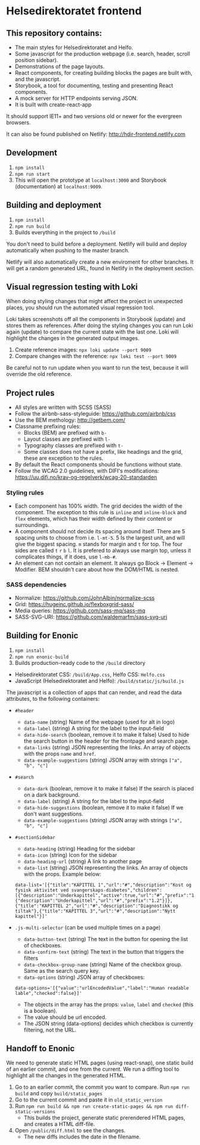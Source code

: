 # Helsedirektoratet frontend

## This repository contains:

- The main styles for Helsedirektoratet and Helfo.
- Some javascript for the production webpage (i.e. search, header, scroll position sidebar).
- Demonstrations of the page layouts.
- React components, for creating building blocks the pages are built with, and the javascript.
- Storybook, a tool for documenting, testing and presenting React components.
- A mock server for HTTP endpoints serving JSON.
- It is built with create-react-app

It should support IE11+ and two versions old or newer for the evergreen browsers.

It can also be found published on Netlify: http://hdir-frontend.netlify.com

## Development

1. `npm install`
2. `npm run start`
3. This will open the prototype at `localhost:3000` and Storybook (documentation) at `localhost:9009`.

## Building and deployment

1. `npm install`
2. `npm run build`
3. Builds everything in the project to `/build`

You don't need to build before a deployment. Netlify will build and deploy automatically when pushing to the master branch.

Netlify will also automatically create a new enviroment for other branches. It will get a random generated URL, found in Netlify in the deployment section.

## Visual regression testing with Loki

When doing styling changes that might affect the project in unexpected places, you should run the automated visual regression tool.

Loki takes screenshots off all the components in Storybook (update) and stores them as references. After doing the styling changes you can run Loki again (update) to compare the current state with the last one. Loki will highlight the changes in the generated output images.

1. Create reference images: `npx loki update --port 9009`
2. Compare changes with the reference: `npx loki test --port 9009`

Be careful not to run update when you want to run the test, because it will override the old reference.

## Project rules

- All styles are written with SCSS (SASS)
- Follow the airbnb-sass-styleguide: https://github.com/airbnb/css
- Use the BEM methology: http://getbem.com/
- Classname prefixing rules:
  - Blocks (BEM) are prefixed with `b-`
  - Layout classes are prefixed with `l-`
  - Typography classes are prefixed with `t-`
  - Some classes does not have a prefix, like headings and the grid, these are exception to the rules.
- By default the React components should be functions without state.
- Follow the WCAG 2.0 guidelines, with DIFI's modifications: https://uu.difi.no/krav-og-regelverk/wcag-20-standarden

### Styling rules

- Each component has 100% width. The grid decides the width of the component. The exception to this rule is `inline` and `inline-block` and `flex` elements, which has their width defined by their content or surroundings.
- A component should not decide its spacing around itself. There are 5 spacing units to choose from i.e. `l-mt-5`. 5 Is the largest unit, and will give the biggest spacing. `m` stands for margin and `t` for top. The four sides are called `t` `r` `b` `l`. It is prefered to always use margin top, unless it complicates things, if it does, use `l-mb-#`.
- An element can not contain an element. It always go Block -> Element -> Modifier. BEM shouldn't care about how the DOM/HTML is nested.

### SASS dependencies

- Normalize: https://github.com/JohnAlbin/normalize-scss
- Grid: https://hugeinc.github.io/flexboxgrid-sass/
- Media queries: https://github.com/sass-mq/sass-mq
- SASS-SVG-URI: https://github.com/waldemarfm/sass-svg-uri

## Building for Enonic

1. `npm install`
2. `npm run enonic-build`
3. Builds production-ready code to the `/build` directory

- Helsedirektoratet CSS: `/build/App.css`, Helfo CSS: `Helfo.css`
- JavaScript (Helsedirektoratet and Helfo): `/build/static/js/build.js`

The javascript is a collection of apps that can render, and read the data attributes, to the following containers:

- `#header`
  - `data-name` (string) Name of the webpage (used for alt in logo)
  - `data-label` (string) A string for the label to the input-field
  - `data-hide-search` (boolean, remove it to make it false) Used to hide the search button in the header for the frontpage and search page.
  - `data-links` (string) JSON representing the links. An array of objects with the props `name` and `href`.
  - `data-example-suggestions` (string) JSON array with strings `["a", "b", "c"]`
- `#search`
  - `data-dark` (boolean, remove it to make it false) If the search is placed on a dark background.
  - `data-label` (string) A string for the label to the input-field
  - `data-hide-suggestions` (boolean, remove it to make it false) If we don't want suggestions.
  - `data-example-suggestions` (string) JSON array with strings `["a", "b", "c"]`
- `#sectionSidebar`

  - `data-heading` (string) Heading for the sidebar
  - `data-icon` (string) Icon for the sidebar
  - `data-heading-url` (string) A link to another page
  - `data-list` (string) JSON representing the links. An array of objects with the props. Example below:

  ```
  data-list='[{"title":"KAPITTEL 1","url":"#","description":"Kost og fysisk aktivitet ved svangerskaps-diabetes","children":[{"description":"Underkapittel","active":true,"url":"#","prefix":"1.1"},{"description":"Underkapittel","url":"#","prefix":"1.2"}]},{"title":"KAPITTEL 2","url":"#","description":"Diagnostikk og tiltak"},{"title":"KAPITTEL 3","url":"#","description":"Nytt kapittel"}]'
  ```

- `.js-multi-selector` (can be used multiple times on a page)

  - `data-button-text` (string) The text in the button for opening the list of checkboxes.
  - `data-confirm-text` (string) The text in the button that triggers the filters
  - `data-checkbox-group-name` (string) Name of the checkbox group. Same as the search query key.
  - `data-options` (string) JSON array of checkboxes:

  ```
  data-options='[{"value":"urlEncodedValue","label":"Human readable lable","checked":false}]'
  ```

  - The objects in the array has the props: `value`, `label` and `checked` (this is a boolean).
  - The value should be url encoded.
  - The JSON string (data-options) decides which checkbox is currently filtering, not the URL.

## Handoff to Enonic

We need to generate static HTML pages (using react-snap), one static build of an earlier commit, and one from the current. We run a diffing tool to highlight all the changes in the generated HTML.

1. Go to an earlier commit, the commit you want to compare. Run `npm run build` and copy `build/static_pages`
2. Go to the current commit and paste it in `old_static_version`
3. Run `npm run build && npm run create-static-pages && npm run diff-static-versions`
   - This builds the project, generate static prerendered HTML pages, and creates a HTML diff-file.
4. Open `/public/diff.html` to see the changes.
   - The new diffs includes the date in the filename.
